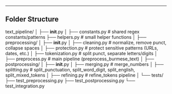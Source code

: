 ---
## Folder Structure

text_pipeline/
│
├── __init__.py
│
├── constants.py           # shared regex constants/patterns
├── helpers.py             # small helper functions
│
├── preprocessing/
│   ├── __init__.py
│   ├── cleaning.py        # normalize, remove punct, collapse spaces
│   ├── protection.py      # protect sensitive patterns (URLs, dates, etc.)
│   ├── tokenization.py    # split punct, separate letters/digits
│   ├── preprocess.py      # main pipeline (preprocess_burmese_text)
│
├── postprocessing/
│   ├── __init__.py
│   ├── merging.py         # merge_numbers
│   ├── splitting.py       # split_punctuation, split_word_digit, split_english, split_mixed_tokens
│   ├── refining.py        # refine_tokens pipeline
│
└── tests/
    ├── test_preprocessing.py
    ├── test_postprocessing.py
    └── test_integration.py
